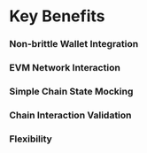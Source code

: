 # Key Benefits

### Non-brittle Wallet Integration



### EVM Network Interaction



### Simple Chain State Mocking



### Chain Interaction Validation



### Flexibility

